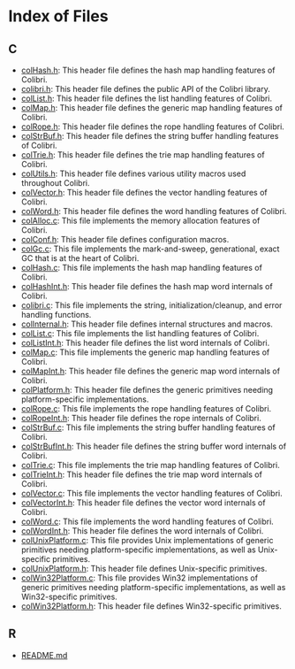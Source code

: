 # Index of Files

## C

* [colHash.h](col_hash_8h.md#col_hash_8h): This header file defines the hash map handling features of Colibri.
* [colibri.h](colibri_8h.md#colibri_8h): This header file defines the public API of the Colibri library.
* [colList.h](col_list_8h.md#col_list_8h): This header file defines the list handling features of Colibri.
* [colMap.h](col_map_8h.md#col_map_8h): This header file defines the generic map handling features of Colibri.
* [colRope.h](col_rope_8h.md#col_rope_8h): This header file defines the rope handling features of Colibri.
* [colStrBuf.h](col_str_buf_8h.md#col_str_buf_8h): This header file defines the string buffer handling features of Colibri.
* [colTrie.h](col_trie_8h.md#col_trie_8h): This header file defines the trie map handling features of Colibri.
* [colUtils.h](col_utils_8h.md#col_utils_8h): This header file defines various utility macros used throughout Colibri.
* [colVector.h](col_vector_8h.md#col_vector_8h): This header file defines the vector handling features of Colibri.
* [colWord.h](col_word_8h.md#col_word_8h): This header file defines the word handling features of Colibri.
* [colAlloc.c](col_alloc_8c.md#col_alloc_8c): This file implements the memory allocation features of Colibri.
* [colConf.h](col_conf_8h.md#col_conf_8h): This header file defines configuration macros.
* [colGc.c](col_gc_8c.md#col_gc_8c): This file implements the mark-and-sweep, generational, exact GC that is at the heart of Colibri.
* [colHash.c](col_hash_8c.md#col_hash_8c): This file implements the hash map handling features of Colibri.
* [colHashInt.h](col_hash_int_8h.md#col_hash_int_8h): This header file defines the hash map word internals of Colibri.
* [colibri.c](colibri_8c.md#colibri_8c): This file implements the string, initialization/cleanup, and error handling functions.
* [colInternal.h](col_internal_8h.md#col_internal_8h): This header file defines internal structures and macros.
* [colList.c](col_list_8c.md#col_list_8c): This file implements the list handling features of Colibri.
* [colListInt.h](col_list_int_8h.md#col_list_int_8h): This header file defines the list word internals of Colibri.
* [colMap.c](col_map_8c.md#col_map_8c): This file implements the generic map handling features of Colibri.
* [colMapInt.h](col_map_int_8h.md#col_map_int_8h): This header file defines the generic map word internals of Colibri.
* [colPlatform.h](col_platform_8h.md#col_platform_8h): This header file defines the generic primitives needing platform-specific implementations.
* [colRope.c](col_rope_8c.md#col_rope_8c): This file implements the rope handling features of Colibri.
* [colRopeInt.h](col_rope_int_8h.md#col_rope_int_8h): This header file defines the rope internals of Colibri.
* [colStrBuf.c](col_str_buf_8c.md#col_str_buf_8c): This file implements the string buffer handling features of Colibri.
* [colStrBufInt.h](col_str_buf_int_8h.md#col_str_buf_int_8h): This header file defines the string buffer word internals of Colibri.
* [colTrie.c](col_trie_8c.md#col_trie_8c): This file implements the trie map handling features of Colibri.
* [colTrieInt.h](col_trie_int_8h.md#col_trie_int_8h): This header file defines the trie map word internals of Colibri.
* [colVector.c](col_vector_8c.md#col_vector_8c): This file implements the vector handling features of Colibri.
* [colVectorInt.h](col_vector_int_8h.md#col_vector_int_8h): This header file defines the vector word internals of Colibri.
* [colWord.c](col_word_8c.md#col_word_8c): This file implements the word handling features of Colibri.
* [colWordInt.h](col_word_int_8h.md#col_word_int_8h): This header file defines the word internals of Colibri.
* [colUnixPlatform.c](col_unix_platform_8c.md#col_unix_platform_8c): This file provides Unix implementations of generic primitives needing platform-specific implementations, as well as Unix-specific primitives.
* [colUnixPlatform.h](col_unix_platform_8h.md#col_unix_platform_8h): This header file defines Unix-specific primitives.
* [colWin32Platform.c](col_win32_platform_8c.md#col_win32_platform_8c): This file provides Win32 implementations of generic primitives needing platform-specific implementations, as well as Win32-specific primitives.
* [colWin32Platform.h](col_win32_platform_8h.md#col_win32_platform_8h): This header file defines Win32-specific primitives.

## R

* [README.md](_r_e_a_d_m_e_8md.md#_r_e_a_d_m_e_8md)